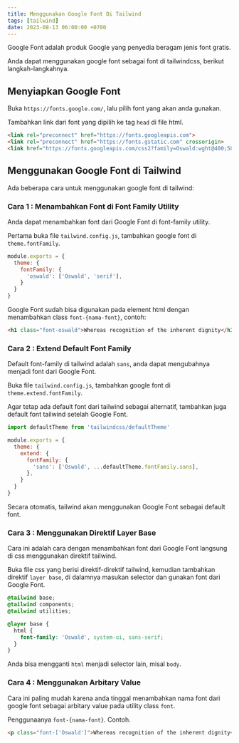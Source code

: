 ```yaml
---
title: Menggunakan Google Font Di Tailwind
tags: [tailwind]
date: 2023-08-13 06:00:00 +0700
---
```


Google Font adalah produk Google yang penyedia beragam jenis font gratis.

<!--more-->

Anda dapat menggunakan google font sebagai font di tailwindcss, berikut langkah-langkahnya.

## Menyiapkan Google Font

Buka `https://fonts.google.com/`, lalu pilih font yang akan anda gunakan.

Tambahkan link dari font yang dipilih ke tag `head` di file html.

```html
<link rel="preconnect" href="https://fonts.googleapis.com">
<link rel="preconnect" href="https://fonts.gstatic.com" crossorigin>
<link href="https://fonts.googleapis.com/css2?family=Oswald:wght@400;500;700&display=swap" rel="stylesheet">
```

## Menggunakan Google Font di Tailwind

Ada beberapa cara untuk menggunakan google font di tailwind:

### Cara 1 : Menambahkan Font di Font Family Utility

Anda dapat menambahkan font dari Google Font di font-family utility.

Pertama buka file `tailwind.config.js`, tambahkan google font di `theme.fontFamily`.

```js
module.exports = {
  theme: {
    fontFamily: {
      'oswald': ['Oswald', 'serif'],
    }
  }
}
```

Google Font sudah bisa digunakan pada element html dengan menambahkan class `font-{nama-font}`, contoh:

```html
<h1 class="font-oswald">Whereas recognition of the inherent dignity</h1>
```

### Cara 2 : Extend Default Font Family

Default font-family di tailwind adalah `sans`, anda dapat mengubahnya menjadi font dari Google Font.

Buka file `tailwind.config.js`, tambahkan google font di `theme.extend.fontFamily`.

Agar tetap ada default font dari tailwind sebagai alternatif, tambahkan juga default font tailwind setelah Google Font.

```js
import defaultTheme from 'tailwindcss/defaultTheme'

module.exports = {
  theme: {
    extend: {
      fontFamily: {
        'sans': ['Oswald', ...defaultTheme.fontFamily.sans],
      },
    }
  }
}
```

Secara otomatis, tailwind akan menggunakan Google Font sebagai default font.

### Cara 3 : Menggunakan Direktif Layer Base

Cara ini adalah cara dengan menambahkan font dari Google Font langsung di css menggunakan direktif tailwind.

Buka file css yang berisi direktif-direktif tailwind, kemudian tambahkan direktif `layer base`, di dalamnya masukan selector dan gunakan font dari Google Font.

```css
@tailwind base;
@tailwind components;
@tailwind utilities;

@layer base {
  html {
    font-family: 'Oswald', system-ui, sans-serif;
  }
}
```

Anda bisa mengganti `html` menjadi selector lain, misal `body`.

### Cara 4 : Menggunakan Arbitary Value

Cara ini paling mudah karena anda tinggal menambahkan nama font dari google font sebagai arbitary value pada utility class `font`.

Penggunaanya `font-{nama-font}`. Contoh.

```html
<p class="font-['Oswald']">Whereas recognition of the inherent dignity</p>
```